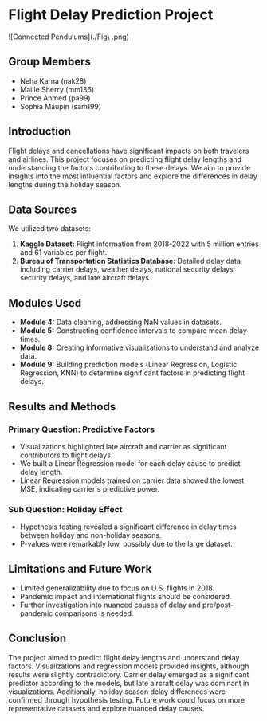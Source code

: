 # Flight Delay Prediction Project

![Connected Pendulums](./Fig\ .png)


## Group Members
- Neha Karna (nak28)
- Maille Sherry (mm136)
- Prince Ahmed (pa99)
- Sophia Maupin (sam199)

## Introduction
Flight delays and cancellations have significant impacts on both travelers and airlines. This project focuses on predicting flight delay lengths and understanding the factors contributing to these delays. We aim to provide insights into the most influential factors and explore the differences in delay lengths during the holiday season.

## Data Sources
We utilized two datasets: 
1. **Kaggle Dataset:** Flight information from 2018-2022 with 5 million entries and 61 variables per flight.
2. **Bureau of Transportation Statistics Database:** Detailed delay data including carrier delays, weather delays, national security delays, security delays, and late aircraft delays.

## Modules Used
- **Module 4:** Data cleaning, addressing NaN values in datasets.
- **Module 5:** Constructing confidence intervals to compare mean delay times.
- **Module 8:** Creating informative visualizations to understand and analyze data.
- **Module 9:** Building prediction models (Linear Regression, Logistic Regression, KNN) to determine significant factors in predicting flight delays.

## Results and Methods

### Primary Question: Predictive Factors
- Visualizations highlighted late aircraft and carrier as significant contributors to flight delays.
- We built a Linear Regression model for each delay cause to predict delay length.
- Linear Regression models trained on carrier data showed the lowest MSE, indicating carrier's predictive power.

### Sub Question: Holiday Effect
- Hypothesis testing revealed a significant difference in delay times between holiday and non-holiday seasons.
- P-values were remarkably low, possibly due to the large dataset.

## Limitations and Future Work
- Limited generalizability due to focus on U.S. flights in 2018.
- Pandemic impact and international flights should be considered.
- Further investigation into nuanced causes of delay and pre/post-pandemic comparisons is needed.

## Conclusion
The project aimed to predict flight delay lengths and understand delay factors. Visualizations and regression models provided insights, although results were slightly contradictory. Carrier delay emerged as a significant predictor according to the models, but late aircraft delay was dominant in visualizations. Additionally, holiday season delay differences were confirmed through hypothesis testing. Future work could focus on more representative datasets and explore nuanced delay causes.
